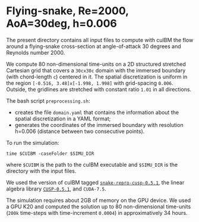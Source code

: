 # Flying-snake, Re=2000, AoA=30deg, h=0.006

The present directory contains all input files to compute with cuIBM the flow around a flying-snake cross-section at angle-of-attack 30 degrees and Reynolds number 2000.

We compute 80 non-dimensional time-units on a 2D structured stretched Cartesian grid that covers a `30cx30c` domain with the immersed boundary 
(with chord-length `c`) centered in it.
The spatial discretization is uniform in the region `[-0.516, 3.48]x[-1.998, 1.998]` with grid-spacing `0.006`.
Outside, the gridlines are stretched with constant ratio `1.01` in all directions.

The bash script `preprocessing.sh`:
- creates the file `domain.yaml` that contains the information about the spatial discretization in a YAML format;
- generates the coordinates of the immersed boundary with resolution h=0.006 (distance between two consecutive points).

To run the simulation:

    time $CUIBM -caseFolder $SIMU_DIR

where `$CUIBM` is the path to the cuIBM executable and `$SIMU_DIR` is the directory with the input files.

We used the version of cuIBM tagged [`snake-repro-cusp-0.5.1`](https://github.com/barbagroup/cuIBM/releases/tag/snake-repro-cusp-0.5.1), the linear algebra library [`CUSP-0.5.1`](https://github.com/cusplibrary/cusplibrary/releases/tag/v0.5.1), and `CUDA-7.5`.

The simulation requires about 2GB of memory on the GPU device.
We used a GPU K20 and computed the solution up to 80 non-dimensional time-units (`200k` time-steps with time-increment `0.0004`) in approximatively 34 hours.